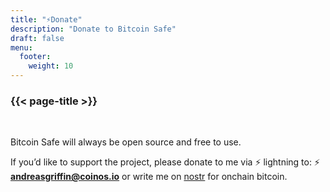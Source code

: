```yaml
---
title: "⚡Donate"
description: "Donate to Bitcoin Safe"
draft: false
menu:
  footer:
    weight: 10
---
```


### {{< page-title >}} 

<br>

Bitcoin Safe will always be open source and free to use.


If you’d like to support the project, please donate to me via ⚡ lightning to: ⚡ **andreasgriffin@coinos.io**   or write me  on [nostr](https://primal.net/p/npub1q67f4d7qdja237us384ryeekxsz88lz5kaawrcynwe4hqsnufr6s27up0e) for onchain bitcoin.
